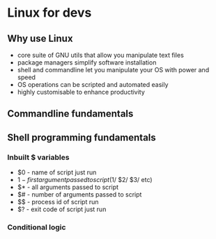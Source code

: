 # Linux for devs

## Why use Linux

- core suite of GNU utils that allow you manipulate text files
- package managers simplify software installation
- shell and commandline let you manipulate your OS with power and speed
- OS operations can be scripted and automated easily
- highly customisable to enhance productivity


## Commandline fundamentals

<add later>


## Shell programming fundamentals

### Inbuilt $ variables

- $0 - name of script just run 
- $1 - first argument passed to script ($1/ $2/ $3/ etc)
- $* - all arguments passed to script
- $# - number of arguments passed to script
- $$ - process id of script run
- $? - exit code of script just run


### Conditional logic

